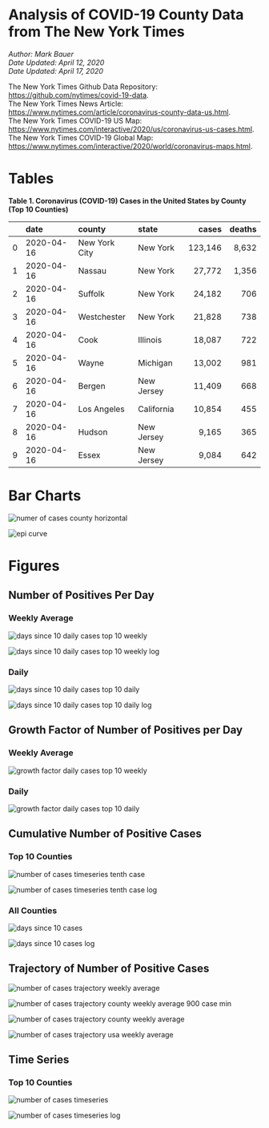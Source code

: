 # Analysis of COVID-19 County Data from The New York Times

*Author: Mark Bauer*  
*Date Updated: April 12, 2020*  
*Date Updated: April 17, 2020*

The New York Times Github Data Repository: https://github.com/nytimes/covid-19-data.   
The New York Times News Article: https://www.nytimes.com/article/coronavirus-county-data-us.html.  
The New York Times COVID-19 US Map: https://www.nytimes.com/interactive/2020/us/coronavirus-us-cases.html.   
The New York Times COVID-19 Global Map: https://www.nytimes.com/interactive/2020/world/coronavirus-maps.html.  


# Tables

**Table 1. Coronavirus (COVID-19) Cases in the United States by County (Top 10 Counties)**

|    | date       | county        | state      | cases   | deaths   |
|---:|:-----------|:--------------|:-----------|--------:|---------:|
|  0 | 2020-04-16 | New York City | New York   | 123,146 | 8,632    |
|  1 | 2020-04-16 | Nassau        | New York   | 27,772  | 1,356    |
|  2 | 2020-04-16 | Suffolk       | New York   | 24,182  | 706      |
|  3 | 2020-04-16 | Westchester   | New York   | 21,828  | 738      |
|  4 | 2020-04-16 | Cook          | Illinois   | 18,087  | 722      |
|  5 | 2020-04-16 | Wayne         | Michigan   | 13,002  | 981      |
|  6 | 2020-04-16 | Bergen        | New Jersey | 11,409  | 668      |
|  7 | 2020-04-16 | Los Angeles   | California | 10,854  | 455      |
|  8 | 2020-04-16 | Hudson        | New Jersey | 9,165   | 365      |
|  9 | 2020-04-16 | Essex         | New Jersey | 9,084   | 642      | 


# Bar Charts

![numer of cases county horizontal](figures/counties-barh.png)  

![epi curve](figures/epi_curve.png)  


# Figures

##  Number of Positives Per Day

### Weekly Average

![days since 10 daily cases top 10 weekly](figures/10-cases-timeseries-by-county-top-10-weekly.png)

![days since 10 daily cases top 10 weekly log](figures/10-cases-timeseries-by-county-top-10-weekly-log.png) 

### Daily

![days since 10 daily cases top 10 daily](figures/10-cases-timeseries-by-county-top-10-daily.png)

![days since 10 daily cases top 10 daily log](figures/10-cases-timeseries-by-county-top-10-daily-log.png)


##  Growth Factor of Number of Positives per Day

### Weekly Average

![growth factor daily cases top 10 weekly](figures/growth-factor-top-10-weekly.png)

### Daily 

![growth factor daily cases top 10 daily](figures/growth-factor-top-10-daily.png)


## Cumulative Number of Positive Cases  

### Top 10 Counties
![number of cases timeseries tenth case](figures/county-timeseries-tenth-case.png)

![number of cases timeseries tenth case log](figures/county-timeseries-tenth-case-log.png)  

### All Counties
![days since 10 cases](figures/10-cases-timeseries-all-counties.png)

![days since 10 cases log](figures/10-cases-timeseries-all-counties-log.png)


## Trajectory of Number of Positive Cases

![number of cases trajectory weekly average](figures/county-trajectory-weekly-plot.png)   

![number of cases trajectory county weekly average 900 case min](figures/all-counties-trajectory-weekly-plot-labels.png)

![number of cases trajectory county weekly average](figures/all-counties-trajectory-weekly-plot.png) 

![number of cases trajectory usa weekly average](figures/usa-counties-trajectory-weekly-plot.png)


## Time Series

### Top 10 Counties
![number of cases timeseries](figures/county-timeseries-top10.png)

![number of cases timeseries log](figures/county-timeseries-top10-log.png)  



